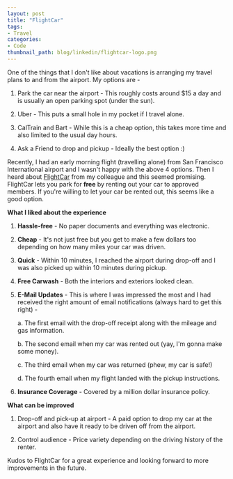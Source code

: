 ```yaml
---
layout: post
title: "FlightCar"
tags:
- Travel
categories:
- Code
thumbnail_path: blog/linkedin/flightcar-logo.png
---
```


One of the things that I don't like about vacations is arranging my travel plans to and from the airport. My options are - 

1. Park the car near the airport - This roughly costs around $15 a day and is usually an open parking spot (under the sun).

2. Uber - This puts a small hole in my pocket if I travel alone.

3. CalTrain and Bart - While this is a cheap option, this takes more time and also limited to the usual day hours.

4. Ask a Friend to drop and pickup - Ideally the best option :)

Recently, I had an early morning flight (travelling alone) from San Francisco International airport and I wasn't happy with the above 4 options. Then I heard about [FlightCar](www.flightcar.com) from my colleague and this seemed promising. FlightCar lets you park for **free** by renting out your car to approved members. If you're willing to let your car be rented out, this seems like a good option.

**What I liked about the experience**

1. **Hassle-free** - No paper documents and everything was electronic.

2. **Cheap** - It's not just free but you get to make a few dollars too depending on how many miles your car was driven.

3. **Quick** - Within 10 minutes, I reached the airport during drop-off and I was also picked up within 10 minutes during pickup.

4. **Free Carwash** - Both the interiors and exteriors looked clean.

5. **E-Mail Updates** - This is where I was impressed the most and I had received the right amount of email notifications (always hard to get this right) - 

	a. The first email with the drop-off receipt along with the mileage and gas information.

	b. The second email when my car was rented out (yay, I'm gonna make some money).

	c. The third email when my car was returned (phew, my car is safe!)

	d. The fourth email when my flight landed with the pickup instructions.

6. **Insurance Coverage** - Covered by a million dollar insurance policy.

**What can be improved**

1. Drop-off and pick-up at airport - A paid option to drop my car at the airport and also have it ready to be driven off from the airport.

2. Control audience - Price variety depending on the driving history of the renter.

Kudos to FlightCar for a great experience and looking forward to more improvements in the future.